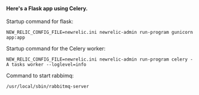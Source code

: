 #### Here's a Flask app using Celery.

Startup command for flask:

```
NEW_RELIC_CONFIG_FILE=newrelic.ini newrelic-admin run-program gunicorn app:app
```

Startup command for the Celery worker:

```
NEW_RELIC_CONFIG_FILE=newrelic.ini newrelic-admin run-program celery -A tasks worker --loglevel=info
```

Command to start rabbimq:

```
/usr/local/sbin/rabbitmq-server
```